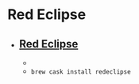 # Red Eclipse
- [Red Eclipse](https://www.redeclipse.net/)
  - 
  - 
  - `brew cask install redeclipse`
